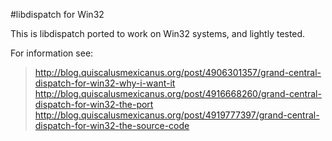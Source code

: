 #libdispatch for Win32

This is libdispatch ported to work on Win32 systems, and lightly tested.

For information see:

> http://blog.quiscalusmexicanus.org/post/4906301357/grand-central-dispatch-for-win32-why-i-want-it
> http://blog.quiscalusmexicanus.org/post/4916668260/grand-central-dispatch-for-win32-the-port
> http://blog.quiscalusmexicanus.org/post/4919777397/grand-central-dispatch-for-win32-the-source-code
